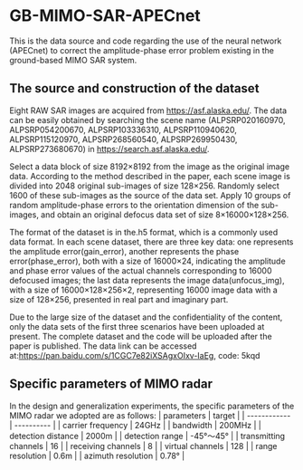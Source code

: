 # GB-MIMO-SAR-APECnet
This is the data source and code regarding the use of the neural network (APECnet) to correct the amplitude-phase error problem existing in the ground-based MIMO SAR system.

## The source and construction of the dataset
Eight RAW SAR images are acquired from https://asf.alaska.edu/. The data can be easily obtained by searching the scene name (ALPSRP020160970, ALPSRP054200670, ALPSRP103336310, ALPSRP110940620, ALPSRP115120970, ALPSRP268560540, ALPSRP269950430, ALPSRP273680670) in https://search.asf.alaska.edu/. 

Select a data block of size 8192×8192 from the image as the original image data. According to the method described in the paper, each scene image is divided into 2048 original sub-images of size 128×256. Randomly select 1600 of these sub-images as the source of the data set. Apply 10 groups of random amplitude-phase errors to the orientation dimension of the sub-images, and obtain an original defocus data set of size 8×16000×128×256.

The format of the dataset is in the.h5 format, which is a commonly used data format. In each scene dataset, there are three key data: one represents the amplitude error(gain_error), another represents the phase error(phase_error), both with a size of 16000×24, indicating the amplitude and phase error values of the actual channels corresponding to 16000 defocused images; the last data represents the image data(unfocus_img), with a size of 16000×128×256×2, representing 16000 image data with a size of 128×256, presented in real part and imaginary part.

Due to the large size of the dataset and the confidentiality of the content, only the data sets of the first three scenarios have been uploaded at present. The complete dataset and the code will be uploaded after the paper is published. The data link can be accessed at:https://pan.baidu.com/s/1CGC7e82iXSAgxOIxv-IaEg, code: 5kqd

## Specific parameters of MIMO radar
In the design and generalization experiments, the specific parameters of the MIMO radar we adopted are as follows: 
| parameters         | target       |
| ------------ | ---------- |
| carrier frequency         | 24GHz      |
| bandwidth         | 200MHz     |
| detection distance     | 2000m      |
| detection range | -45°～45° |
| transmitting channels   | 16         |
| receiving channels   | 8          |
| virtual channels | 128       |
| range resolution | 0.6m     |
| azimuth resolution | 0.78°     |

